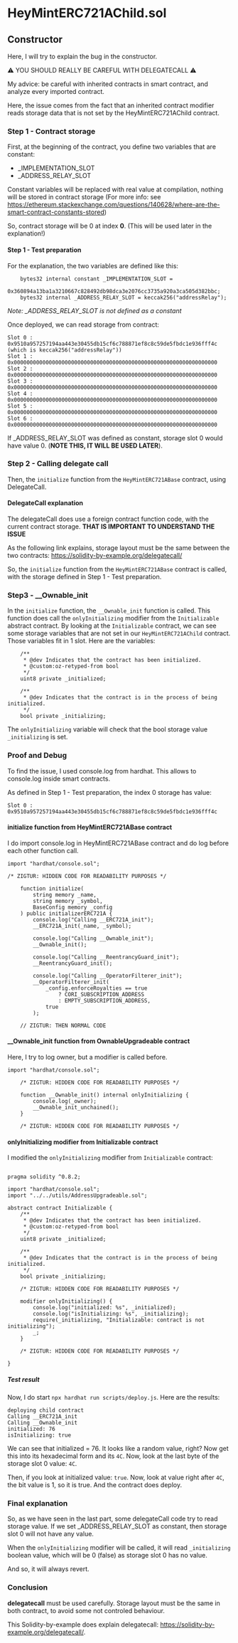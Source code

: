 # HeyMintERC721AChild.sol


## Constructor
Here, I will try to explain the bug in the constructor.

:warning: YOU SHOULD REALLY BE CAREFUL WITH DELEGATECALL :warning:

My advice: be careful with inherited contracts in smart contract, and analyze every imported contract. 

Here, the issue comes from the fact that an inherited contract modifier reads storage data that is not set by the HeyMintERC721AChild contract.

### Step 1 - Contract storage
First, at the beginning of the contract, you define two variables that are constant:
- _IMPLEMENTATION_SLOT
- _ADDRESS_RELAY_SLOT

Constant variables will be replaced with real value at compilation, nothing will be stored in contract storage (For more info: see https://ethereum.stackexchange.com/questions/140628/where-are-the-smart-contract-constants-stored)

So, contract storage will be 0 at index **0**. (This will be used later in the explanation!)

#### Step 1 - Test preparation
For the explanation, the two variables are defined like this:
```
    bytes32 internal constant _IMPLEMENTATION_SLOT =
        0x360894a13ba1a3210667c828492db98dca3e2076cc3735a920a3ca505d382bbc;
    bytes32 internal _ADDRESS_RELAY_SLOT = keccak256("addressRelay");
```

*Note: _ADDRESS_RELAY_SLOT is not defined as a constant*

Once deployed, we can read storage from contract:
```
Slot 0 :  0x9510a957257194aa443e30455db15cf6c788871ef8c8c59de5fbdc1e936fff4c  (which is keccak256("addressRelay"))
Slot 1 :  0x0000000000000000000000000000000000000000000000000000000000000000
Slot 2 :  0x0000000000000000000000000000000000000000000000000000000000000000
Slot 3 :  0x0000000000000000000000000000000000000000000000000000000000000000
Slot 4 :  0x0000000000000000000000000000000000000000000000000000000000000000
Slot 5 :  0x0000000000000000000000000000000000000000000000000000000000000000
Slot 6 :  0x0000000000000000000000000000000000000000000000000000000000000000
```

If _ADDRESS_RELAY_SLOT was defined as constant, storage slot 0 would have value 0. (**NOTE THIS, IT WILL BE USED LATER**).

### Step 2 - Calling delegate call


Then, the `initialize` function from the `HeyMintERC721ABase` contract, using DelegateCall.

#### DelegateCall explanation
The delegateCall does use a foreign contract function code, with the current contract storage. **THAT IS IMPORTANT TO UNDERSTAND THE ISSUE**

As the following link explains, storage layout must be the same between the two contracts: https://solidity-by-example.org/delegatecall/

So, the `initialize` function from the `HeyMintERC721ABase` contract is called, with the storage defined in Step 1 - Test preparation.


### Step3 - __Ownable_init
In the `initialize` function, the `__Ownable_init` function is called. This function does call the `onlyInitializing` modifier from the `Initializable` abstract contract. By looking at the `Initializable` contract, we can see some storage variables that are not set in our `HeyMintERC721AChild` contract. Those variables fit in 1 slot. Here are the variables:
```
    /**
     * @dev Indicates that the contract has been initialized.
     * @custom:oz-retyped-from bool
     */
    uint8 private _initialized;

    /**
     * @dev Indicates that the contract is in the process of being initialized.
     */
    bool private _initializing;
```

The `onlyInitializing` variable will check that the bool storage value `_initializing` is set. 



### Proof and Debug

To find the issue, I used console.log from hardhat. This allows to console.log inside smart contracts. 

As defined in Step 1 - Test preparation, the index 0 storage has value:
```
Slot 0 :  0x9510a957257194aa443e30455db15cf6c788871ef8c8c59de5fbdc1e936fff4c
```

#### initialize function from HeyMintERC721ABase contract
I do import console.log in HeyMintERC721ABase contract and do log before each other function call.

```
import "hardhat/console.sol";

/* ZIGTUR: HIDDEN CODE FOR READABILITY PURPOSES */

    function initialize(
        string memory _name,
        string memory _symbol,
        BaseConfig memory _config
    ) public initializerERC721A {
        console.log("Calling __ERC721A_init");
        __ERC721A_init(_name, _symbol);

        console.log("Calling __Ownable_init");
        __Ownable_init();

        console.log("Calling __ReentrancyGuard_init");
        __ReentrancyGuard_init();

        console.log("Calling __OperatorFilterer_init");
        __OperatorFilterer_init(
            _config.enforceRoyalties == true
                ? CORI_SUBSCRIPTION_ADDRESS
                : EMPTY_SUBSCRIPTION_ADDRESS,
            true
        );

    // ZIGTUR: THEN NORMAL CODE
```

#### __Ownable_init function from OwnableUpgradeable contract
Here, I try to log owner, but a modifier is called before.

```
import "hardhat/console.sol";

    /* ZIGTUR: HIDDEN CODE FOR READABILITY PURPOSES */

    function __Ownable_init() internal onlyInitializing {
        console.log(_owner);
        __Ownable_init_unchained();
    }

    /* ZIGTUR: HIDDEN CODE FOR READABILITY PURPOSES */
```


#### onlyInitializing modifier from Initializable contract
I modified the `onlyInitializing` modifier from `Initializable` contract:
```

pragma solidity ^0.8.2;

import "hardhat/console.sol";
import "../../utils/AddressUpgradeable.sol";

abstract contract Initializable {
    /**
     * @dev Indicates that the contract has been initialized.
     * @custom:oz-retyped-from bool
     */
    uint8 private _initialized;

    /**
     * @dev Indicates that the contract is in the process of being initialized.
     */
    bool private _initializing;

    /* ZIGTUR: HIDDEN CODE FOR READABILITY PURPOSES */

    modifier onlyInitializing() {
        console.log("initialized: %s", _initialized);
        console.log("isInitializing: %s", _initializing);
        require(_initializing, "Initializable: contract is not initializing");
        _;
    }

    /* ZIGTUR: HIDDEN CODE FOR READABILITY PURPOSES */

}
```

##### Test result
Now, I do start `npx hardhat run scripts/deploy.js`. Here are the results:
```
deploying child contract
Calling __ERC721A_init
Calling __Ownable_init
initialized: 76
isInitializing: true
```

We can see that initialized = 76. It looks like a random value, right? Now get this into its hexadecimal form and its `4C`. Now, look at the last byte of the storage slot 0 value: `4C`. 

Then, if you look at initialized value: `true`. Now, look at value right after `4C`, the bit value is 1, so it is true. And the contract does deploy.

### Final explanation
So, as we have seen in the last part, some delegateCall code try to read storage value. If we set _ADDRESS_RELAY_SLOT as constant, then storage slot 0 will not have any value.

When the `onlyInitializing` modifier will be called, it will read `_initializing` boolean value, which will be 0 (false) as storage slot 0 has no value.

And so, it will always revert.

### Conclusion
**delegatecall** must be used carefully. Storage layout must be the same in both contract, to avoid some not controled behaviour.

This Solidity-by-example does explain delegatecall: https://solidity-by-example.org/delegatecall/. 
